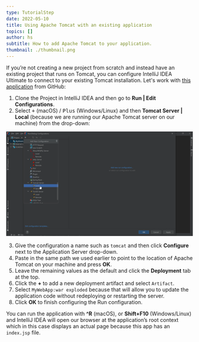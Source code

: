 ```yaml
---
type: TutorialStep
date: 2022-05-10
title: Using Apache Tomcat with an existing application
topics: []
author: hs
subtitle: How to add Apache Tomcat to your application.
thumbnail: ./thumbnail.png
---
```


If you’re not creating a new project from scratch and instead have an existing project that runs on Tomcat, you can configure IntelliJ IDEA Ultimate to connect to your existing Tomcat installation. Let's work with [this application](https://github.com/helenjoscott/MyWebApp) from GitHub:

1. Clone the Project in IntelliJ IDEA and then go to **Run | Edit Configurations**.
2. Select <kbd>+</kbd> (macOS) / <kbd>Plus</kbd> (Windows/Linux) and then **Tomcat Server | Local** (because we are running our Apache Tomcat server on our machine) from the drop-down:

![Adding Apache Tomcat to Project](new_tomcat.png)

3. Give the configuration a name such as `tomcat` and then click **Configure** next to the Application Server drop-down.
4. Paste in the same path we used earlier to point to the location of Apache Tomcat on your machine and press **OK**.
5. Leave the remaining values as the default and click the **Deployment** tab at the top.
6. Click the **+** to add a new deployment artifact and select `Artifact`.
7. Select `MyWebApp:war exploded` because that will allow you to update the application code without redeploying or restarting the server.
8. Click **OK** to finish configuring the Run configuration.

You can run the application with **^R** (macOS), or **Shift+F10** (Windows/Linux) and IntelliJ IDEA will open our browser at the application’s root context which in this case displays an actual page because this app has an `index.jsp` file.
